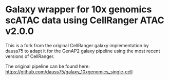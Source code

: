 # Galaxy wrapper for 10x genomics scATAC data using CellRanger ATAC v2.0.0

This is a fork from the original CellRanger galaxy implementation by dauss75 to adapt it for the GenAP2 galaxy pipeline using the most recent versions of CellRanger.


The original pipeline can be found here:
https://github.com/dauss75/galaxy_10xgenomics_single-cell
